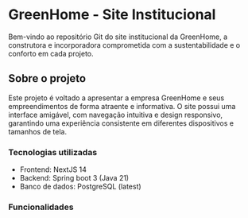 # GreenHome - Site Institucional

Bem-vindo ao repositório Git do site institucional da GreenHome, a construtora e incorporadora comprometida com a sustentabilidade e o conforto em cada projeto.

## Sobre o projeto 

Este projeto é voltado a apresentar a empresa GreenHome e seus empreendimentos de forma atraente e informativa. 
O site possui uma interface amigável, com navegação intuitiva e design responsivo, garantindo uma experiência consistente em diferentes dispositivos e tamanhos de tela.

### Tecnologias utilizadas

- Frontend: NextJS 14
- Backend: Spring boot 3 (Java 21)
- Banco de dados: PostgreSQL (latest)

### Funcionalidades 
